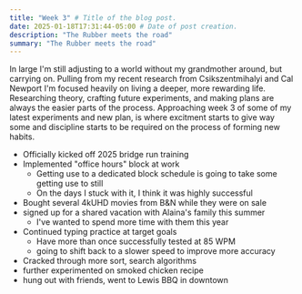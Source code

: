 ```yaml
---
title: "Week 3" # Title of the blog post.
date: 2025-01-18T17:31:44-05:00 # Date of post creation.
description: "The Rubber meets the road"
summary: "The Rubber meets the road"
---
```


In large I'm still adjusting to a world without my grandmother around, but carrying on. Pulling from my recent research from Csikszentmihalyi and Cal Newport I'm focused heavily on living a deeper, more rewarding life. Researching theory, crafting future experiments, and making plans are always the easier parts of the process. Approaching week 3 of some of my latest experiments and new plan, is where excitment starts to give way some and discipline starts to be required on the process of forming new habits. 

- Officially kicked off 2025 bridge run training
- Implemented "office hours" block at work
  - Getting use to a dedicated block schedule is going to take some getting use to still
  - On the days I stuck with it, I think it was highly successful
- Bought several 4kUHD movies from B&N while they were on sale
- signed up for a shared vacation with Alaina's family this summer
  - I've wanted to spend more time with them this year
- Continued typing practice at target goals
  - Have more than once successfully tested at 85 WPM
  - going to shift back to a slower speed to improve more accuracy
- Cracked through more sort, search algorithms
- further experimented on smoked chicken recipe
- hung out with friends, went to Lewis BBQ in downtown


